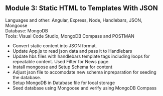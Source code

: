 <h2>Module 3: Static HTML to Templates With JSON</h2>
<p>Languages and other: Angular, Express, Node, Handlebars, JSON, Mongoose<br />
  Database: MongoDB<br />
  Tools: Visual Code Studio, MongoDB Compass and POSTMAN</P>
  
  <ul>
  <li>Convert static content into JSON format.</li>
  <li>Update App.js  to read json data and pass it to Handlebars </li>
  <li>Update hbs files with handlebars template tags including loops for repeatable content. Used Filter for News page. </li>
  <li>Install mongoose and Setup Schema for content</li>
  <li>Adjust json file to accomodate new schema inpreparation for seeding the database.</li>
  <li>Setup MongoDB in Database file for local storage</li>
  <li>Seed database using Mongoose and verify using MongoDB Compass</li>
  </ul>
